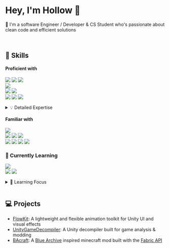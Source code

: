 # Hey, I'm Hollow 👋

💜 I'm a software Engineer / Developer & CS Student who's passionate about clean code and efficient solutions

<br>

## 🔨 Skills

#### Proficient with
<p align="left">
    <img src="https://img.shields.io/badge/-C-00599C?style=for-the-badge&logo=c&logoColor=white"/>
    <img src="https://img.shields.io/badge/-C++-00599C?style=for-the-badge&logo=c%2B%2B&logoColor=white"/>
    <img src="https://img.shields.io/badge/-C%23-512BD4?style=for-the-badge&logo=dotnet&logoColor=white"/>
    <br/>
    <img src="https://img.shields.io/badge/-Unity-000000?style=for-the-badge&logo=unity&logoColor=white"/>
    <br/>
    <img src="https://img.shields.io/badge/SQLite-%2307405e.svg?style=for-the-badge&logo=sqlite&logoColor=white"/>
    <img src="https://img.shields.io/badge/Postgres-%23316192.svg?style=for-the-badge&logo=postgresql&logoColor=white"/>
    <br/>
    <img src="https://img.shields.io/badge/-HTML5-E34F26?style=for-the-badge&logo=html5&logoColor=white"/>
    <img src="https://img.shields.io/badge/CSS3-639?style=for-the-badge&logo=css&logoColor=white"/>
    <img src="https://img.shields.io/badge/Tailwind%20CSS-%2338B2AC.svg?style=for-the-badge&logo=tailwind-css&logoColor=white"/>
</p>

<details>
  <summary>💡 Detailed Expertise</summary>
    
  - **Systems Programming**: 
    - Experienced in memory management, data structures, and algorithm implementations across all languages
  - **Game Development**: 
    - Skilled in 2D Unity development including scripting, physics, UI and scene structure/management
  - **Web Development**: 
    - Strong foundation in modern frontend development with responsive design principles
</details>

#### Familiar with
<p align="left">
    <img src="https://img.shields.io/badge/Ren'Py-FF7F7F?style=for-the-badge&logo=Renpy&logoColor=fff"/>
    <br/>
    <img src="https://img.shields.io/badge/Java-%23ED8B00.svg?style=for-the-badge&logo=openjdk&logoColor=white"/>
    <img src="https://img.shields.io/badge/-JavaScript-F7DF1E?style=for-the-badge&logo=javascript&logoColor=black"/>
    <img src="https://shields.io/badge/TypeScript-3178C6?style=for-the-badge&logo=TypeScript&logoColor=FFF"/>
    <br/>
    <img src="https://img.shields.io/badge/Astro-ff5d01?style=for-the-badge&logo=astro&logoColor=ff5d0100&labelColor=191919"/>
    <img src="https://img.shields.io/badge/-Vue.js-35495E?style=for-the-badge&logo=vue.js&logoColor=4FC08D"/>
    <img src="https://img.shields.io/badge/-React-20232A?style=for-the-badge&logo=react&logoColor=61DAFB"/>
    <img src="https://img.shields.io/badge/Vite-646CFF?style=for-the-badge&logo=vite&logoColor=fff"/>
</p>

### 🌱 Currently Learning
<p align="left">
    <img src="https://img.shields.io/badge/-Unity-000000?style=for-the-badge&logo=unity&logoColor=white"/>
    <br/>
    <img src="https://img.shields.io/badge/-C%23-512BD4?style=for-the-badge&logo=dotnet&logoColor=white"/>
    <img src="https://img.shields.io/badge/Java-%23ED8B00.svg?style=for-the-badge&logo=openjdk&logoColor=white"/>
</p>

<details>
  <summary>🎯 Learning Focus</summary>
    
  - **Advanced Game Development**: 
    - Advanced ability driven player and enemy movement
    - Enemy AI & combat mechanics
    - Seamless transitions
  - **Programming Language Mastery**:
    - Binary data extraction in C#
    - Working with the Minecraft Fabric API
    - Clean & Simple Java project structure 
</details>

<br>

## 💻 Projects

- [FlowKit](https://github.com/Ho11ow1/FlowKit): A lightweight and flexible animation toolkit for Unity UI and visual effects 
- [UnityGameDecompiler](https://github.com/Ho11ow1/UnityGameDecompiler): A Unity decompiler built for game analysis & modding
- [BAcraft](https://github.com/Ho11ow1/BAcraft): A [Blue Archive](https://bluearchive.nexon.com/home) inspired minecraft mod built with the [Fabric API](https://fabricmc.net/)
